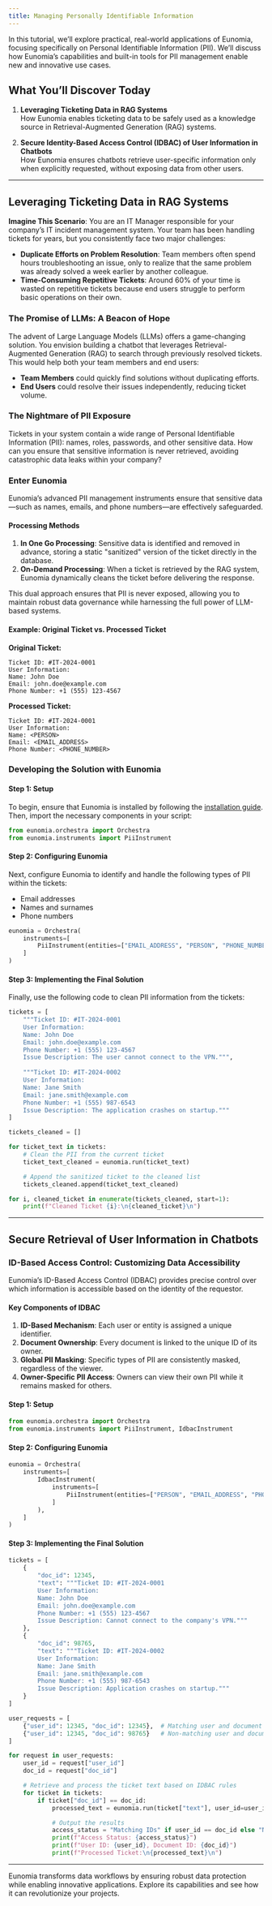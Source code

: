 ```yaml
---
title: Managing Personally Identifiable Information
---
```


In this tutorial, we’ll explore practical, real-world applications of Eunomia, focusing specifically on Personal Identifiable Information (PII). We’ll discuss how Eunomia’s capabilities and built-in tools for PII management enable new and innovative use cases.

## What You’ll Discover Today

1. **Leveraging Ticketing Data in RAG Systems**  
   How Eunomia enables ticketing data to be safely used as a knowledge source in Retrieval-Augmented Generation (RAG) systems.

2. **Secure Identity-Based Access Control (IDBAC) of User Information in Chatbots**  
   How Eunomia ensures chatbots retrieve user-specific information only when explicitly requested, without exposing data from other users.

---

## Leveraging Ticketing Data in RAG Systems

**Imagine This Scenario**: You are an IT Manager responsible for your company’s IT incident management system. Your team has been handling tickets for years, but you consistently face two major challenges:

- **Duplicate Efforts on Problem Resolution**: Team members often spend hours troubleshooting an issue, only to realize that the same problem was already solved a week earlier by another colleague.
- **Time-Consuming Repetitive Tickets**: Around 60% of your time is wasted on repetitive tickets because end users struggle to perform basic operations on their own.

### The Promise of LLMs: A Beacon of Hope

The advent of Large Language Models (LLMs) offers a game-changing solution. You envision building a chatbot that leverages Retrieval-Augmented Generation (RAG) to search through previously resolved tickets. This would help both your team members and end users:

- **Team Members** could quickly find solutions without duplicating efforts.
- **End Users** could resolve their issues independently, reducing ticket volume.

### The Nightmare of PII Exposure

Tickets in your system contain a wide range of Personal Identifiable Information (PII): names, roles, passwords, and other sensitive data. How can you ensure that sensitive information is never retrieved, avoiding catastrophic data leaks within your company?

### Enter Eunomia

Eunomia’s advanced PII management instruments ensure that sensitive data—such as names, emails, and phone numbers—are effectively safeguarded.

#### Processing Methods

1. **In One Go Processing**: Sensitive data is identified and removed in advance, storing a static "sanitized" version of the ticket directly in the database.
2. **On-Demand Processing**: When a ticket is retrieved by the RAG system, Eunomia dynamically cleans the ticket before delivering the response.

This dual approach ensures that PII is never exposed, allowing you to maintain robust data governance while harnessing the full power of LLM-based systems.

#### Example: Original Ticket vs. Processed Ticket

**Original Ticket:**
```plaintext
Ticket ID: #IT-2024-0001
User Information:
Name: John Doe
Email: john.doe@example.com
Phone Number: +1 (555) 123-4567
```

**Processed Ticket:**
```plaintext
Ticket ID: #IT-2024-0001
User Information:
Name: <PERSON>
Email: <EMAIL_ADDRESS>
Phone Number: <PHONE_NUMBER>
```

### Developing the Solution with Eunomia

#### Step 1: Setup

To begin, ensure that Eunomia is installed by following the [installation guide](../get_started/installation.md). Then, import the necessary components in your script:

```python
from eunomia.orchestra import Orchestra
from eunomia.instruments import PiiInstrument
```

#### Step 2: Configuring Eunomia

Next, configure Eunomia to identify and handle the following types of PII within the tickets:

- Email addresses
- Names and surnames
- Phone numbers

```python
eunomia = Orchestra(
    instruments=[
        PiiInstrument(entities=["EMAIL_ADDRESS", "PERSON", "PHONE_NUMBER"], edit_mode="replace"),
    ]
)
```

#### Step 3: Implementing the Final Solution

Finally, use the following code to clean PII information from the tickets:

```python
tickets = [
    """Ticket ID: #IT-2024-0001
    User Information:
    Name: John Doe
    Email: john.doe@example.com
    Phone Number: +1 (555) 123-4567
    Issue Description: The user cannot connect to the VPN.""",
    
    """Ticket ID: #IT-2024-0002
    User Information:
    Name: Jane Smith
    Email: jane.smith@example.com
    Phone Number: +1 (555) 987-6543
    Issue Description: The application crashes on startup."""
]

tickets_cleaned = []

for ticket_text in tickets:
    # Clean the PII from the current ticket
    ticket_text_cleaned = eunomia.run(ticket_text)

    # Append the sanitized ticket to the cleaned list
    tickets_cleaned.append(ticket_text_cleaned)

for i, cleaned_ticket in enumerate(tickets_cleaned, start=1):
    print(f"Cleaned Ticket {i}:\n{cleaned_ticket}\n")
```

---

## Secure Retrieval of User Information in Chatbots

### ID-Based Access Control: Customizing Data Accessibility

Eunomia’s ID-Based Access Control (IDBAC) provides precise control over which information is accessible based on the identity of the requestor.

#### Key Components of IDBAC

1. **ID-Based Mechanism**: Each user or entity is assigned a unique identifier.
2. **Document Ownership**: Every document is linked to the unique ID of its owner.
3. **Global PII Masking**: Specific types of PII are consistently masked, regardless of the viewer.
4. **Owner-Specific PII Access**: Owners can view their own PII while it remains masked for others.

#### Step 1: Setup

```python
from eunomia.orchestra import Orchestra
from eunomia.instruments import PiiInstrument, IdbacInstrument
```

#### Step 2: Configuring Eunomia

```python
eunomia = Orchestra(
    instruments=[
        IdbacInstrument(
            instruments=[
                PiiInstrument(entities=["PERSON", "EMAIL_ADDRESS", "PHONE_NUMBER"], edit_mode="replace")
            ]
        ),
    ]
)
```

#### Step 3: Implementing the Final Solution

```python
tickets = [
    {
        "doc_id": 12345,
        "text": """Ticket ID: #IT-2024-0001
        User Information:
        Name: John Doe
        Email: john.doe@example.com
        Phone Number: +1 (555) 123-4567
        Issue Description: Cannot connect to the company's VPN."""
    },
    {
        "doc_id": 98765,
        "text": """Ticket ID: #IT-2024-0002
        User Information:
        Name: Jane Smith
        Email: jane.smith@example.com
        Phone Number: +1 (555) 987-6543
        Issue Description: Application crashes on startup."""
    }
]

user_requests = [
    {"user_id": 12345, "doc_id": 12345},  # Matching user and document ID
    {"user_id": 12345, "doc_id": 98765}   # Non-matching user and document ID
]

for request in user_requests:
    user_id = request["user_id"]
    doc_id = request["doc_id"]

    # Retrieve and process the ticket text based on IDBAC rules
    for ticket in tickets:
        if ticket["doc_id"] == doc_id:
            processed_text = eunomia.run(ticket["text"], user_id=user_id, doc_id=doc_id)

            # Output the results
            access_status = "Matching IDs" if user_id == doc_id else "Non-Matching IDs"
            print(f"Access Status: {access_status}")
            print(f"User ID: {user_id}, Document ID: {doc_id}")
            print(f"Processed Ticket:\n{processed_text}\n")

```

---

Eunomia transforms data workflows by ensuring robust data protection while enabling innovative applications. Explore its capabilities and see how it can revolutionize your projects.
